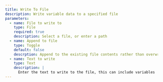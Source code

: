 ```yaml
---
title: Write To File
description: Write variable data to a specified file
parameters:
  - name: File to write to
    type: File
    required: true
    description: Select a file, or enter a path
  - name: Append to file
    type: Toggle
    default: false
    descrption: Append to the existing file contents rather than overwriting
  - name: Text to write
    type: Text
    description: |
      Enter the text to write to the file, this can include variables
---
```

